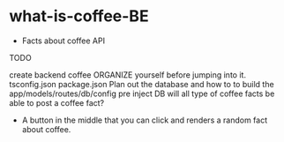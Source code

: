 # what-is-coffee-BE

- Facts about coffee API

TODO

create backend coffee
ORGANIZE yourself before jumping into it.
tsconfig.json package.json 
Plan out the database and how to to build the app/models/routes/db/config
pre inject DB will all type of coffee facts
be able to post a coffee fact?
- A button in the middle that you can click and renders a random fact about coffee.

